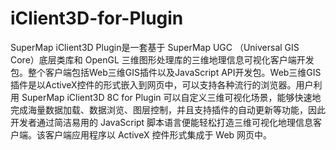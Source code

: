 # iClient3D-for-Plugin
SuperMap iClient3D Plugin是一套基于 SuperMap UGC （Universal GIS Core）底层类库和 OpenGL 三维图形处理库的三维地理信息可视化客户端开发包。整个客户端包括Web三维GIS插件以及JavaScript API开发包。Web三维GIS插件是以ActiveX控件的形式嵌入到网页中，可以支持各种流行的浏览器。用户利用 SuperMap iClient3D 8C for Plugin 可以自定义三维可视化场景，能够快速地完成海量数据加载、数据浏览、图层控制，并且支持插件的自动更新等功能，因此开发者通过简洁易用的 JavaScript 脚本语言便能轻松打造三维可视化地理信息客户端。该客户端应用程序以 ActiveX 控件形式集成于 Web 网页中。
